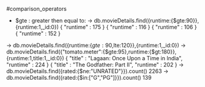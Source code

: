 #comparison_operators
 - $gte : greater then equal to:
 -> db.movieDetails.find({runtime:{$gte:90}},{runtime:1,_id:0})
  { "runtime" : 175 }
  { "runtime" : 116 }
  { "runtime" : 106 }
  { "runtime" : 152 }

 -> db.movieDetails.find({runtime:{$gte:90,$lte:120}},{runtime:1,_id:0})
 -> db.movieDetails.find({"tomato.meter":{$gte:95},runtime:{$gt:180}},{runtime:1,title:1,_id:0})
  { "title" : "Lagaan: Once Upon a Time in India", "runtime" : 224 }
  { "title" : "The Godfather: Part II", "runtime" : 202 }
 -> db.movieDetails.find({rated:{$ne:"UNRATED"}}).count()
  2263
 -> db.movieDetails.find({rated:{$in:["G","PG"]}}).count()
  139
